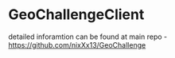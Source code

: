 # GeoChallengeClient

detailed inforamtion can be found at main repo - https://github.com/nixXx13/GeoChallenge
